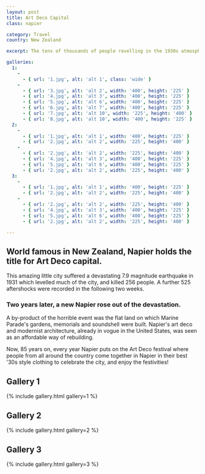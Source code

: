 ```yaml
---
layout: post
title: Art Deco Capital
class: napier

category: Travel
country: New Zealand

excerpt: The tens of thousands of people revelling in the 1930s atmosphere created in the heart of the city gives the sensation that you have travelled back in time to an era of glitz and glamour!

galleries:
  1:
    -
      - { url: '1.jpg', alt: 'alt 1', class: 'wide' }
    -
      - { url: '3.jpg', alt: 'alt 2', width: '400', height: '225' }
      - { url: '4.jpg', alt: 'alt 3', width: '400', height: '225' }
      - { url: '5.jpg', alt: 'alt 6', width: '400', height: '225' }
      - { url: '6.jpg', alt: 'alt 7', width: '400', height: '225' }
      - { url: '7.jpg', alt: 'alt 10', width: '225', height: '400' }
      - { url: '8.jpg', alt: 'alt 10', width: '400', height: '225' }
  2:
    -
      - { url: '1.jpg', alt: 'alt 1', width: '400', height: '225' }
      - { url: '2.jpg', alt: 'alt 2', width: '225', height: '400' }
    -
      - { url: '2.jpg', alt: 'alt 2', width: '225', height: '400' }
      - { url: '4.jpg', alt: 'alt 3', width: '400', height: '225' }
      - { url: '5.jpg', alt: 'alt 6', width: '400', height: '225' }
      - { url: '2.jpg', alt: 'alt 2', width: '225', height: '400' }
  3:
    -
      - { url: '1.jpg', alt: 'alt 1', width: '400', height: '225' }
      - { url: '2.jpg', alt: 'alt 2', width: '225', height: '400' }
    -
      - { url: '2.jpg', alt: 'alt 2', width: '225', height: '400' }
      - { url: '4.jpg', alt: 'alt 3', width: '400', height: '225' }
      - { url: '5.jpg', alt: 'alt 6', width: '400', height: '225' }
      - { url: '2.jpg', alt: 'alt 2', width: '225', height: '400' }

---
```


## World famous in New Zealand, Napier holds the title for Art Deco capital.

This amazing little city suffered a devastating 7.9 magnitude earthquake in 1931 which levelled much of the city, and killed 256 people. A further 525 aftershocks were recorded in the following two weeks.


### Two years later, a new Napier rose out of the devastation.

A by-product of the horrible event was the flat land on which Marine Parade's gardens, memorials and soundshell were built. Napier's art deco and modernist architecture, already in vogue in the United States, was seen as an affordable way of rebuilding.

Now, 85 years on, every year Napier puts on the Art Deco festival where people from all around the country come together in Napier in their best '30s style clothing to celebrate the city, and enjoy the festivities!

## Gallery 1
{% include gallery.html  gallery=1 %}

## Gallery 2

{% include gallery.html  gallery=2 %}

## Gallery 3

{% include gallery.html  gallery=3 %}



<script>
$('.mosaic').Mosaic({
  refitOnResize: true,
  innerGap: 15,
  outerMargin: 15,
  maxRowHeight: 600
});
</script>